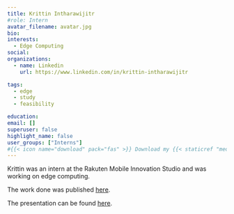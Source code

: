 ```yaml
---
title: Krittin Intharawijitr
#role: Intern
avatar_filename: avatar.jpg
bio: 
interests:
  - Edge Computing
social:
organizations:
  - name: Linkedin
    url: https://www.linkedin.com/in/krittin-intharawijitr

tags:
  - edge
  - study
  - feasibility

education:
email: []
superuser: false
highlight_name: false
user_groups: ["Interns"]
#{{< icon name="download" pack="fas" >}} Download my {{< staticref "media/demo_resume.pdf" "newtab" >}}resumé{{< /staticref >}}.
---
```


Krittin was an intern at the Rakuten Mobile Innovation Studio and was working on edge computing. 

The work done was published [here](/publication/a-feasibility-study-of-cache-in-smart-edge-router-for-web-access-accelerator/).

The presentation can be found [here]().